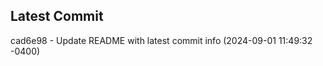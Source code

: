 
## Latest Commit
cad6e98 - Update README with latest commit info (2024-09-01 11:49:32 -0400) <Yunxi-Zhou>
